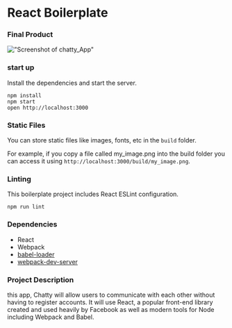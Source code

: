 React Boilerplate
=====================

### Final Product
!["Screenshot of chatty_App"](https://github.com/ginyeqm/Project-Chatty-App/blob/master/docs/product.png)

### start up
Install the dependencies and start the server.

```
npm install
npm start
open http://localhost:3000
```

### Static Files

You can store static files like images, fonts, etc in the `build` folder.

For example, if you copy a file called my_image.png into the build folder you can access it using `http://localhost:3000/build/my_image.png`.

### Linting

This boilerplate project includes React ESLint configuration.

```
npm run lint
```

### Dependencies

* React
* Webpack
* [babel-loader](https://github.com/babel/babel-loader)
* [webpack-dev-server](https://github.com/webpack/webpack-dev-server)

### Project Description

this app, Chatty will allow users to communicate with each other without having to register accounts. It will use React, a popular front-end library created and used heavily by Facebook as well as modern tools for Node including Webpack and Babel.
